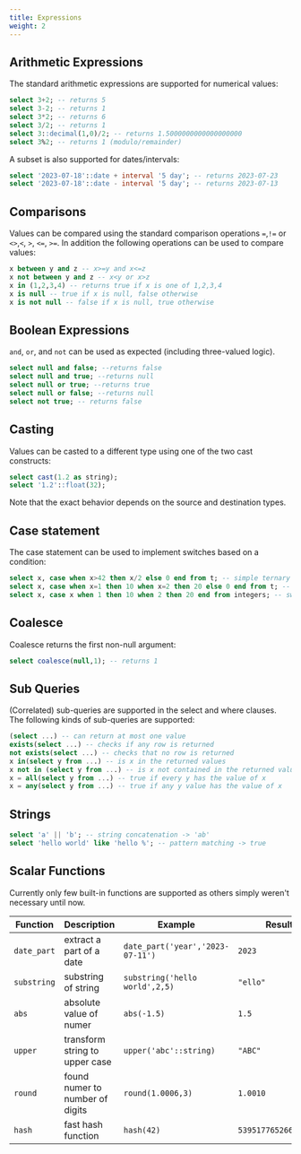 ```yaml
---
title: Expressions
weight: 2
---
```


## Arithmetic Expressions
The standard arithmetic expressions are supported for numerical values:
```sql
select 3+2; -- returns 5
select 3-2; -- returns 1
select 3*2; -- returns 6
select 3/2; -- returns 1
select 3::decimal(1,0)/2; -- returns 1.5000000000000000000
select 3%2; -- returns 1 (modulo/remainder)
```
A subset is also supported for dates/intervals:
```sql
select '2023-07-18'::date + interval '5 day'; -- returns 2023-07-23
select '2023-07-18'::date - interval '5 day'; -- returns 2023-07-13
```

## Comparisons
Values can be compared using the standard comparison operations `=`,`!=` or `<>`,`<`, `>`, `<=`, `>=`.
In addition the following operations can be used to compare values:
```sql
x between y and z -- x>=y and x<=z
x not between y and z -- x<y or x>z
x in (1,2,3,4) -- returns true if x is one of 1,2,3,4
x is null -- true if x is null, false otherwise
x is not null -- false if x is null, true otherwise
```
## Boolean Expressions
`and`, `or`, and `not` can be used as expected (including three-valued logic).
```sql
select null and false; --returns false
select null and true; --returns null
select null or true; --returns true
select null or false; --returns null
select not true; -- returns false
```

## Casting
Values can be casted to a different type using one of the two cast constructs:
```sql
select cast(1.2 as string);
select '1.2'::float(32);
```
Note that the exact behavior depends on the source and destination types.

## Case statement
The case statement can be used to implement switches based on a condition:
```sql
select x, case when x>42 then x/2 else 0 end from t; -- simple ternary expression: x>42?x/2:0
select x, case when x=1 then 10 when x=2 then 20 else 0 end from t; -- chained if ... elseif ... else
select x, case x when 1 then 10 when 2 then 20 end from integers; -- switch x case 1: ...
```
## Coalesce
Coalesce returns the first non-null argument:
```sql
select coalesce(null,1); -- returns 1
```

## Sub Queries
(Correlated) sub-queries are supported in the select and where clauses.
The following kinds of sub-queries are supported:

```sql
(select ...) -- can return at most one value
exists(select ...) -- checks if any row is returned
not exists(select ...) -- checks that no row is returned
x in(select y from ...) -- is x in the returned values
x not in (select y from ...) -- is x not contained in the returned values
x = all(select y from ...) -- true if every y has the value of x
x = any(select y from ...) -- true if any y value has the value of x
```

## Strings
```sql
select 'a' || 'b'; -- string concatenation -> 'ab'
select 'hello world' like 'hello %'; -- pattern matching -> true
```

## Scalar Functions
Currently only few built-in functions are supported as others simply weren't necessary until now.

| Function       | Description | Example    | Result     |
|----------------|-------------|------------|------------|
| `date_part` | extract a part of a date          | `date_part('year','2023-07-11')` | `2023` |
| `substring` | substring of string        | `substring('hello world',2,5)` | `"ello"` |
| `abs` | absolute value of numer        | `abs(-1.5)` | `1.5` |
| `upper` | transform string to upper case        | `upper('abc'::string)` | `"ABC"` |
| `round` | found numer to number of digits       | `round(1.0006,3)` | `1.0010` |
| `hash` | fast hash function        | `hash(42)` | `539517765266996231` |